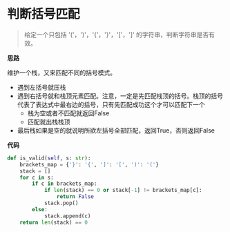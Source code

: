 # 判断括号匹配
> 给定一个只包括 '('，')'，'{'，'}'，'['，']' 的字符串，判断字符串是否有效。

**思路**

维护一个栈，又来匹配不同的括号模式。
- 遇到左括号就压栈
- 遇到右括号就和栈顶元素匹配。注意，一定是先匹配栈顶的括号。栈顶的括号代表了表达式中最右边的括号，只有先匹配成功这个才可以匹配下一个
    - 栈为空或者不匹配就返回False
    - 匹配就出栈栈顶
- 最后栈如果是空的就说明所欲左括号全部匹配，返回True，否则返回False

**代码**
```python
def is_valid(self, s: str):
    brackets_map = {'}': '{', ']': '[', ')': '('}
    stack = []
    for c in s:
        if c in brackets_map:
            if len(stack) == 0 or stack[-1] != brackets_map[c]:
                return False
            stack.pop()
        else:
            stack.append(c)
    return len(stack) == 0
```